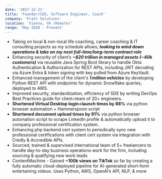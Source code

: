 ```yaml
---
date: '2017-12-21'
title: 'Founder/CEO, Software Engineer, Coach'
company: 'Pratt Solutions'
location: 'Vienna, VA (Remote)'
range: 'May 2020 - Present'
---
```

- Taking on local & non-local life coaching, career coaching & IT consulting projects as my schedule allows; **_looking to wind down operations & take on my next full-time/long-term contract role_**
- Enhancing security of client’s **_~$20 trillion in managed assets (~40k customers)_** via reusable Java Spring Boot library to handle Okta Authentication & Authorization for REST APIs, including JWT decoding via Azure Entra & token signing with key pulled from Azure KeyVault.
- Enhanced management of the client's **_1 million vehicles_** by developing Python REST API with endpoints for dynamic Snowflake queries, deployed to AWS.
- Improved security, standardization, efficiency of SDE by writing DevOps Best Practices guide for client+team of 20+ engineers.
- **Shortened Virtual Desktop login+launch times by 88%** via python browser automation + Hammerspoon script
- **Shortened document upload times by 91%** via python browser automation script to scrape LinkedIn profile & automatically upload it to company professional certification system. 
- Enhancing php backend cert system to periodically sync new professional certifications with client cert system via integration with Credly & Accredible APIs.
- Sourced, trained & supervised international team of 5+ freelancers to handle day-to-day business operations work for the firm, including sourcing & qualifying new work leads
- ContentMachine - Gained **~100k views on TikTok** so far by creating a fully automatic cloud-deployed pipeline for AI-generated short-form entertaining videos. Uses Python, AWS, OpenAI’s API, NLP, & more
